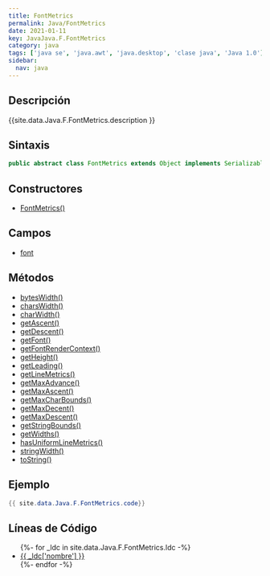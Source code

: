 ```yaml
---
title: FontMetrics
permalink: Java/FontMetrics
date: 2021-01-11
key: JavaJava.F.FontMetrics
category: java
tags: ['java se', 'java.awt', 'java.desktop', 'clase java', 'Java 1.0']
sidebar: 
  nav: java
---
```


## Descripción
{{site.data.Java.F.FontMetrics.description }}

## Sintaxis
~~~java
public abstract class FontMetrics extends Object implements Serializable
~~~

## Constructores
* [FontMetrics()](/Java/FontMetrics/FontMetrics/)

## Campos
* [font](/Java/FontMetrics/font)

## Métodos
* [bytesWidth()](/Java/FontMetrics/bytesWidth)
* [charsWidth()](/Java/FontMetrics/charsWidth)
* [charWidth()](/Java/FontMetrics/charWidth)
* [getAscent()](/Java/FontMetrics/getAscent)
* [getDescent()](/Java/FontMetrics/getDescent)
* [getFont()](/Java/FontMetrics/getFont)
* [getFontRenderContext()](/Java/FontMetrics/getFontRenderContext)
* [getHeight()](/Java/FontMetrics/getHeight)
* [getLeading()](/Java/FontMetrics/getLeading)
* [getLineMetrics()](/Java/FontMetrics/getLineMetrics)
* [getMaxAdvance()](/Java/FontMetrics/getMaxAdvance)
* [getMaxAscent()](/Java/FontMetrics/getMaxAscent)
* [getMaxCharBounds()](/Java/FontMetrics/getMaxCharBounds)
* [getMaxDecent()](/Java/FontMetrics/getMaxDecent)
* [getMaxDescent()](/Java/FontMetrics/getMaxDescent)
* [getStringBounds()](/Java/FontMetrics/getStringBounds)
* [getWidths()](/Java/FontMetrics/getWidths)
* [hasUniformLineMetrics()](/Java/FontMetrics/hasUniformLineMetrics)
* [stringWidth()](/Java/FontMetrics/stringWidth)
* [toString()](/Java/FontMetrics/toString)

## Ejemplo
~~~java
{{ site.data.Java.F.FontMetrics.code}}
~~~

## Líneas de Código
<ul>
{%- for _ldc in site.data.Java.F.FontMetrics.ldc -%}
   <li>
       <a href="{{_ldc['url'] }}">{{ _ldc['nombre'] }}</a>
   </li>
{%- endfor -%}
</ul>
